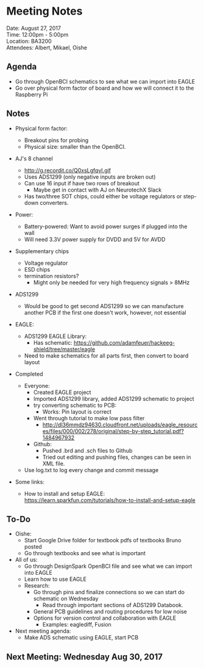 # Meeting Notes

Date:  August 27, 2017  
Time:  12:00pm - 5:00pm  
Location:  BA3200  
Attendees: Albert, Mikael, Oishe 

## Agenda
 - Go through OpenBCI schematics to see what we can import into EAGLE
 - Go over physical form factor of board and how we will connect it to the Raspberry Pi

## Notes
  - Physical form factor:
    - Breakout pins for probing
    - Physical size: smaller than the OpenBCI.
  - AJ's 8 channel
    - http://g.recordit.co/Q0xsLgfqvI.gif
    - Uses ADS1299 (only negative inputs are broken out)
    - Can use 16 input if have two rows of breakout
      - Maybe get in contact with AJ on NeurotechX Slack
    - Has two/three SOT chips, could either be voltage regulators or step-down converters.
  - Power:
    - Battery-powered: Want to avoid power surges if plugged into the wall
    - Will need 3.3V power supply for DVDD and 5V for AVDD
  - Supplementary chips
    - Voltage regulator 
    - ESD chips
    - termination resistors?
      - Might only be needed for very high frequency signals > 8MHz
  - ADS1299
    - Would be good to get second ADS1299 so we can manufacture another PCB if the first one doesn't work, however, not essential
  - EAGLE:
    - ADS1299 EAGLE Library:
      - Has schematic: https://github.com/adamfeuer/hackeeg-shield/tree/master/eagle
    - Need to make schematics for all parts first, then convert to board layout

  - Completed
    - Everyone:
      - Created EAGLE project
      - Imported ADS1299 library, added ADS1299 schematic to project
      - try converting schematic to PCB:    	
        - Works: Pin layout is correct
      - Went through tutorial to make low pass filter
        - http://dl36mmdz94630.cloudfront.net/uploads/eagle_resources/files/000/002/278/original/step-by-step_tutorial.pdf?1484967932
      - Github:
        - Pushed .brd and .sch files to Github
        - Tried out editing and pushing files, changes can be seen in XML file.
	- Use log.txt to log every change and commit message
  - Some links:
     - How to install and setup EAGLE: https://learn.sparkfun.com/tutorials/how-to-install-and-setup-eagle    

## To-Do
  - Oishe:
    - Start Google Drive folder for textbook pdfs of textbooks Bruno posted
    - Go through textbooks and see what is important
  - All of us:
    - Go through DesignSpark OpenBCI file and see what we can import into EAGLE
    - Learn how to use EAGLE
    - Research:
      - Go through pins and finalize connections so we can start do schematic on Wednesday
        - Read through important sections of ADS1299 Databook.
      - General PCB guidelines and routing procedures for low noise
      - Options for version control and collaboration with EAGLE
        - Examples: eaglediff, Fusion
  - Next meeting agenda:
    - Make ADS schematic using EAGLE, start PCB

## Next Meeting: Wednesday Aug 30, 2017

